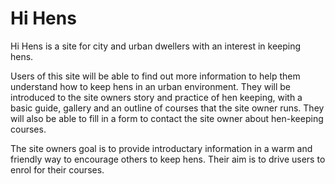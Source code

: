 # Hi Hens

Hi Hens is a site for city and urban dwellers with an interest in keeping hens.

Users of this site will be able to find out more information to help them understand how to keep hens in an urban environment. They will be introduced to the site owners story and practice of hen keeping, with a basic guide, gallery and an outline of courses that the site owner runs. They will also be able to fill in a form to contact the site owner about hen-keeping courses.

The site owners goal is to provide introductary information in a warm and friendly way to encourage others to keep hens. Their aim is to drive users to enrol for their courses.